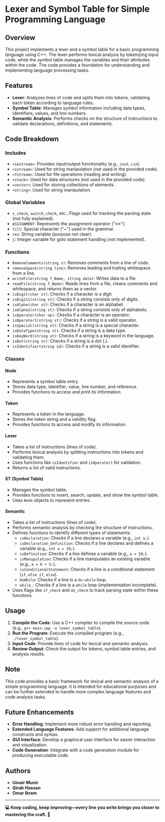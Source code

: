 # Lexer and Symbol Table for Simple Programming Language

## Overview

This project implements a lexer and a symbol table for a basic programming language using C++. The lexer performs lexical analysis by tokenizing input code, while the symbol table manages the variables and their attributes within the code. The code provides a foundation for understanding and implementing language processing tasks.

## Features

- **Lexer**: Analyzes lines of code and splits them into tokens, validating each token according to language rules.
- **Symbol Table**: Manages symbol information including data types, identifiers, values, and line numbers.
- **Semantic Analysis**: Performs checks on the structure of instructions to validate declarations, definitions, and statements.

## Code Breakdown

### Includes
- `<iostream>`: Provides input/output functionality (e.g., `cout`, `cin`).
- `<sstream>`: Used for string manipulation (not used in the provided code).
- `<fstream>`: Used for file operations (reading and writing).
- `<stack>`: Used for data structures (not used in the provided code).
- `<vector>`: Used for storing collections of elements.
- `<string>`: Used for string manipulation.

### Global Variables
- `s_check`, `switch_check`, etc.: Flags used for tracking the parsing state (not fully explained).
- `ASSIGNMENT`: Represents the assignment operator ("<->").
- `tilt`: Special character ("~") used in the grammar.
- `res`: String variable (purpose not clear).
- `j`: Integer variable for goto statement handling (not implemented).

### Functions
- `RemoveComments(string s)`: Removes comments from a line of code.
- `removeSpace(string line)`: Removes leading and trailing whitespace from a line.
- `writeFile(string f_Name, string data)`: Writes data to a file.
- `readFile(string f_Name)`: Reads lines from a file, cleans comments and whitespace, and returns them as a vector.
- `isDigit(char st)`: Checks if a character is a digit.
- `isDigit1(string st)`: Checks if a string consists only of digits.
- `isAlpha(char st)`: Checks if a character is an alphabet.
- `isAlpha1(string st)`: Checks if a string consists only of alphabets.
- `isOperator(char op)`: Checks if a character is an operator.
- `isOperator1(string st)`: Checks if a string is a valid operator.
- `isSpecial(string st)`: Checks if a string is a special character.
- `isDataType(string st)`: Checks if a string is a data type.
- `isKeyWord(string st)`: Checks if a string is a keyword in the language.
- `isDot(string st)`: Checks if a string is a dot (.).
- `isIdentifier(string id)`: Checks if a string is a valid identifier.

### Classes

#### Node
- Represents a symbol table entry.
- Stores data type, identifier, value, line number, and reference.
- Provides functions to access and print its information.

#### Token
- Represents a token in the language.
- Stores the token string and a validity flag.
- Provides functions to access and modify its information.

#### Lexer
- Takes a list of instructions (lines of code).
- Performs lexical analysis by splitting instructions into tokens and validating them.
- Uses functions like `isIdentifier` and `isOperator1` for validation.
- Returns a list of valid instructions.

#### ST (Symbol Table)
- Manages the symbol table.
- Provides functions to insert, search, update, and show the symbol table.
- Uses `Node` objects to represent entries.

#### Semantic
- Takes a list of instructions (lines of code).
- Performs semantic analysis by checking the structure of instructions.
- Defines functions to identify different types of statements:
  - `isDeclaration`: Checks if a line declares a variable (e.g., `int a;`).
  - `isDeclaration_Definition`: Checks if a line declares and defines a variable (e.g., `int a = 10;`).
  - `isDefinition`: Checks if a line defines a variable (e.g., `a = 20;`).
  - `isManupulation`: Checks if a line manipulates an existing variable (e.g., `a = b + 5;`).
  - `isConditionalStatement`: Checks if a line is a conditional statement (`if`, `else if`, `else`).
  - `DoWhile`: Checks if a line is a `do-while` loop.
  - `while_`: Checks if a line is a `while` loop (implementation incomplete).
- Uses flags like `if_check` and `do_check` to track parsing state within these functions.

## Usage

1. **Compile the Code**: Use a C++ compiler to compile the source code (e.g., `g++ main.cpp -o lexer_symbol_table`).
2. **Run the Program**: Execute the compiled program (e.g., `./lexer_symbol_table`).
3. **Input Code**: Provide lines of code for lexical and semantic analysis.
4. **Review Output**: Check the output for tokens, symbol table entries, and analysis results.

## Note

This code provides a basic framework for lexical and semantic analysis of a simple programming language. It is intended for educational purposes and can be further extended to handle more complex language features and code analysis tasks.

## Future Enhancements

- **Error Handling**: Implement more robust error handling and reporting.
- **Extended Language Features**: Add support for additional language constructs and syntax.
- **GUI Interface**: Develop a graphical user interface for easier interaction and visualization.
- **Code Generation**: Integrate with a code generation module for producing executable code.

## Authors

- **Umair Munir**
- **Qirab Hassan**
- **Omar Ikram**

---

**💻 Keep coding, keep improving—every line you write brings you closer to mastering the craft. 🚀**
